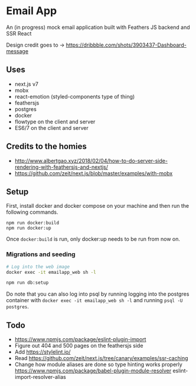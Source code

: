 
# Email App

An (in progress) mock email application built with Feathers JS backend and SSR React

Design credit goes to -> https://dribbble.com/shots/3903437-Dashboard-message


## Uses

- next.js v7
- mobx
- react-emotion (styled-components type of thing)
- feathersjs
- postgres
- docker
- flowtype on the client and server
- ES6/7 on the client and server

## Credits to the homies

- http://www.albertgao.xyz/2018/02/04/how-to-do-server-side-rendering-with-feathersjs-and-nextjs/
- https://github.com/zeit/next.js/blob/master/examples/with-mobx


## Setup

First, install docker and docker compose on your machine and then run the following commands.

```
npm run docker:build
npm run docker:up
```

Once `docker:build` is run, only docker:up needs to be run from now on.

### Migrations and seeding

```bash
# Log into the web image
docker exec -it emailapp_web sh -l

npm run db:setup
```

Do note that you can also log into psql by running logging into the postgres container with `docker exec -it emailapp_web sh -l` and running `psql -U postgres`.


## Todo

- https://www.npmjs.com/package/eslint-plugin-import
- Figure out 404 and 500 pages on the feathersjs side
- Add https://stylelint.io/
- Read https://github.com/zeit/next.js/tree/canary/examples/ssr-caching
- Change how module aliases are done so type hinting works properly https://www.npmjs.com/package/babel-plugin-module-resolver eslint-import-resolver-alias

